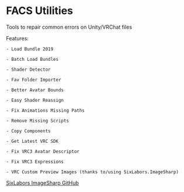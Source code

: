 # FACS Utilities
Tools to repair common errors on Unity/VRChat files

Features:

	- Load Bundle 2019
	
	- Batch Load Bundles
	
	- Shader Detector
	
	- Fav Folder Importer
	
	- Better Avatar Bounds
	
	- Easy Shader Reassign
	
	- Fix Animations Missing Paths
	
	- Remove Missing Scripts
	
	- Copy Components

	- Get Latest VRC SDK
	
	- Fix VRC3 Avatar Descriptor
	
	- Fix VRC3 Expressions
	
	- VRC Custom Preview Images (thanks to/using SixLabors.ImageSharp)


[SixLabors ImageSharp GitHub](https://github.com/SixLabors/ImageSharp)
